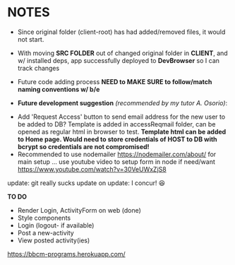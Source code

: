 # NOTES

*  Since original folder (client-root) has had added/removed files, it would not start.
* With moving **SRC FOLDER** out of changed original folder in **CLIENT**, and w/ installed deps, app successfully deployed to **DevBrowser** so I can track changes
* Future code adding process **NEED to MAKE SURE to follow/match naming conventions w/ b/e**

*  **Future development suggestion** *(recommended by my tutor A. Osorio)*:

- Add 'Request Access' button to send email address for the new user to be added to DB? Template is added in accessReqmail folder, can be opened as regular html in browser to test. **Template html can be added to Home page. Would need to store credentials of HOST to DB with bcrypt so credentials are not compromised!**
- Recommended to use nodemailer https://nodemailer.com/about/
for main setup ... use youtube video to setup form in node if need/want https://www.youtube.com/watch?v=30VeUWxZjS8

update: git really sucks
update on update: I concur! 😆

**TO DO**
- Render Login, ActivityForm on web (done)
- Style components
- Login (logout- if available)
- Post a new-activity
- View posted activity(ies) 

https://bbcm-programs.herokuapp.com/

